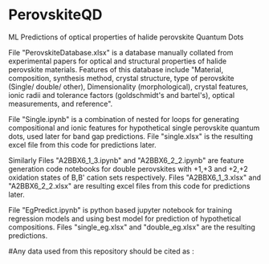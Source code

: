 # PerovskiteQD
ML Predictions of optical properties of halide perovskite Quantum Dots

File "PerovskiteDatabase.xlsx" is a database manually collated from experimental papers for optical and structural properties of halide perovskite materials.
Features of this database include "Material, composition, synthesis method, crystal structure, type of perovskite (Single/ double/ other), Dimensionality (morphological), crystal features, ionic radii and tolerance factors (goldschmidt's and bartel's), optical measurements, and reference".

File "Single.ipynb" is a combination of nested for loops for generating compositional and ionic features for hypothetical single perovskite quantum dots, used later for band gap predictions. File "single.xlsx" is the resulting excel file from this code for predictions later.

Similarly Files "A2BBX6_1_3.ipynb" and "A2BBX6_2_2.ipynb" are feature generation code notebooks for double perovskites with +1,+3 and +2,+2 oxidation states of B,B' cation sets respectively. Files "A2BBX6_1_3.xlsx" and "A2BBX6_2_2.xlsx" are resulting excel files from this code for predictions later.

File "EgPredict.ipynb" is python based jupyter notebook for training regression models and using best model for prediction of hypothetical compositions. Files "single_eg.xlsx" and "double_eg.xlsx" are the resulting predictions.

#Any data used from this repository should be cited as : 
